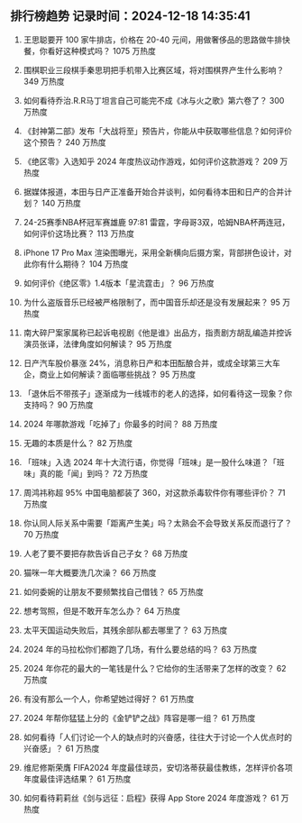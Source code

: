 
## 排行榜趋势 记录时间：2024-12-18 14:35:41
  
  1. 王思聪要开 100 家牛排店，价格在 20-40 元间，用做奢侈品的思路做牛排快餐，你看好这种模式吗？ 1075 万热度
    
  2. 围棋职业三段棋手秦思玥把手机带入比赛区域，将对围棋界产生什么影响？ 349 万热度
    
  3. 如何看待乔治.R.R马丁坦言自己可能完不成《冰与火之歌》第六卷了？ 300 万热度
    
  4. 《封神第二部》发布「大战将至」预告片，你能从中获取哪些信息？如何评价这个预告？ 240 万热度
    
  5. 《绝区零》入选知乎 2024 年度热议动作游戏，如何评价这款游戏？ 209 万热度
    
  6. 据媒体报道，本田与日产正准备开始合并谈判，如何看待本田和日产的合并计划？ 140 万热度
    
  7. 24-25赛季NBA杯冠军赛雄鹿 97:81 雷霆，字母哥3双，哈姆NBA杯两连冠，如何评价这场比赛？ 113 万热度
    
  8. iPhone 17 Pro Max 渲染图曝光，采用全新横向后摄方案，背部拼色设计，对此你有什么期待？ 104 万热度
    
  9. 如何评价《绝区零》1.4版本「星流霆击」？ 96 万热度
    
  10. 为什么盗版音乐已经被严格限制了，而中国音乐却还是没有发展起来？ 95 万热度
    
  11. 南大碎尸案家属称已起诉电视剧《他是谁》出品方，指责剧方胡乱编造并控诉演员张译，法律角度如何解读？ 95 万热度
    
  12. 日产汽车股价暴涨 24%，消息称日产和本田酝酿合并，或成全球第三大车企，商业上如何解读？面临哪些挑战？ 95 万热度
    
  13. 「退休后不带孩子」逐渐成为一线城市的老人的选择，如何看待这一现象？你支持吗？ 90 万热度
    
  14. 2024 年哪款游戏「吃掉了」你最多的时间？ 88 万热度
    
  15. 无趣的本质是什么？ 82 万热度
    
  16. 「班味」入选 2024 年十大流行语，你觉得「班味」是一股什么味道？「班味」真的能「闻」到吗？ 72 万热度
    
  17. 周鸿祎称超 95% 中国电脑都装了 360，对这款杀毒软件你有哪些评价？ 71 万热度
    
  18. 你认同人际关系中需要「距离产生美」吗？太熟会不会导致关系反而退行了？ 70 万热度
    
  19. 人老了要不要把存款告诉自己子女？ 68 万热度
    
  20. 猫咪一年大概要洗几次澡？ 66 万热度
    
  21. 如何委婉的让朋友不要频繁找自己借钱？ 65 万热度
    
  22. 想考驾照，但是不敢开车怎么办？ 64 万热度
    
  23. 太平天国运动失败后，其残余部队都去哪里了？ 63 万热度
    
  24. 2024 年的马拉松你们都跑了几场，有什么要总结的吗？ 63 万热度
    
  25. 2024 年你花的最大的一笔钱是什么？它给你的生活带来了怎样的改变？ 62 万热度
    
  26. 有没有那么一个人，你希望她过得好？ 61 万热度
    
  27. 2024 年帮你猛猛上分的《金铲铲之战》阵容是哪一组？ 61 万热度
    
  28. 如何看待「人们讨论一个人的缺点时的兴奋感，往往大于讨论一个人优点时的兴奋感」？ 61 万热度
    
  29. 维尼修斯荣膺 FIFA2024 年度最佳球员，安切洛蒂获最佳教练，怎样评价各项年度最佳评选结果？ 61 万热度
    
  30. 如何看待莉莉丝《剑与远征：启程》获得 App Store 2024 年度游戏？ 61 万热度
    